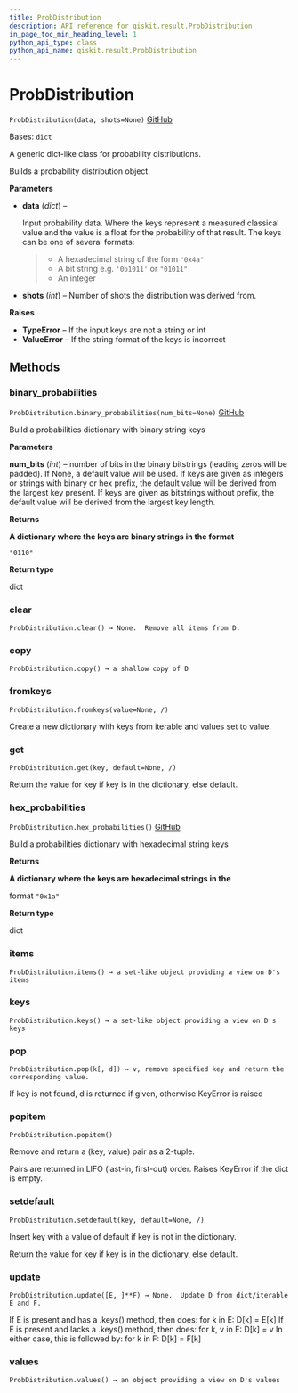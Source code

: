 ```yaml
---
title: ProbDistribution
description: API reference for qiskit.result.ProbDistribution
in_page_toc_min_heading_level: 1
python_api_type: class
python_api_name: qiskit.result.ProbDistribution
---
```


# ProbDistribution

<span id="qiskit.result.ProbDistribution" />

`ProbDistribution(data, shots=None)` [GitHub](https://github.com/qiskit/qiskit/tree/stable/0.24/qiskit/result/distributions/probability.py "view source code")

Bases: `dict`

A generic dict-like class for probability distributions.

Builds a probability distribution object.

**Parameters**

*   **data** (*dict*) –

    Input probability data. Where the keys represent a measured classical value and the value is a float for the probability of that result. The keys can be one of several formats:

    > *   A hexadecimal string of the form `"0x4a"`
    > *   A bit string e.g. `'0b1011'` or `"01011"`
    > *   An integer

*   **shots** (*int*) – Number of shots the distribution was derived from.

**Raises**

*   **TypeError** – If the input keys are not a string or int
*   **ValueError** – If the string format of the keys is incorrect

## Methods

<span id="qiskit-result-probdistribution-binary-probabilities" />

### binary\_probabilities

<span id="qiskit.result.ProbDistribution.binary_probabilities" />

`ProbDistribution.binary_probabilities(num_bits=None)` [GitHub](https://github.com/qiskit/qiskit/tree/stable/0.24/qiskit/result/distributions/probability.py "view source code")

Build a probabilities dictionary with binary string keys

**Parameters**

**num\_bits** (*int*) – number of bits in the binary bitstrings (leading zeros will be padded). If None, a default value will be used. If keys are given as integers or strings with binary or hex prefix, the default value will be derived from the largest key present. If keys are given as bitstrings without prefix, the default value will be derived from the largest key length.

**Returns**

**A dictionary where the keys are binary strings in the format**

`"0110"`

**Return type**

dict

<span id="qiskit-result-probdistribution-clear" />

### clear

<span id="qiskit.result.ProbDistribution.clear" />

`ProbDistribution.clear() → None.  Remove all items from D.`

<span id="qiskit-result-probdistribution-copy" />

### copy

<span id="qiskit.result.ProbDistribution.copy" />

`ProbDistribution.copy() → a shallow copy of D`

<span id="qiskit-result-probdistribution-fromkeys" />

### fromkeys

<span id="qiskit.result.ProbDistribution.fromkeys" />

`ProbDistribution.fromkeys(value=None, /)`

Create a new dictionary with keys from iterable and values set to value.

<span id="qiskit-result-probdistribution-get" />

### get

<span id="qiskit.result.ProbDistribution.get" />

`ProbDistribution.get(key, default=None, /)`

Return the value for key if key is in the dictionary, else default.

<span id="qiskit-result-probdistribution-hex-probabilities" />

### hex\_probabilities

<span id="qiskit.result.ProbDistribution.hex_probabilities" />

`ProbDistribution.hex_probabilities()` [GitHub](https://github.com/qiskit/qiskit/tree/stable/0.24/qiskit/result/distributions/probability.py "view source code")

Build a probabilities dictionary with hexadecimal string keys

**Returns**

**A dictionary where the keys are hexadecimal strings in the**

format `"0x1a"`

**Return type**

dict

<span id="qiskit-result-probdistribution-items" />

### items

<span id="qiskit.result.ProbDistribution.items" />

`ProbDistribution.items() → a set-like object providing a view on D's items`

<span id="qiskit-result-probdistribution-keys" />

### keys

<span id="qiskit.result.ProbDistribution.keys" />

`ProbDistribution.keys() → a set-like object providing a view on D's keys`

<span id="qiskit-result-probdistribution-pop" />

### pop

<span id="qiskit.result.ProbDistribution.pop" />

`ProbDistribution.pop(k[, d]) → v, remove specified key and return the corresponding value.`

If key is not found, d is returned if given, otherwise KeyError is raised

<span id="qiskit-result-probdistribution-popitem" />

### popitem

<span id="qiskit.result.ProbDistribution.popitem" />

`ProbDistribution.popitem()`

Remove and return a (key, value) pair as a 2-tuple.

Pairs are returned in LIFO (last-in, first-out) order. Raises KeyError if the dict is empty.

<span id="qiskit-result-probdistribution-setdefault" />

### setdefault

<span id="qiskit.result.ProbDistribution.setdefault" />

`ProbDistribution.setdefault(key, default=None, /)`

Insert key with a value of default if key is not in the dictionary.

Return the value for key if key is in the dictionary, else default.

<span id="qiskit-result-probdistribution-update" />

### update

<span id="qiskit.result.ProbDistribution.update" />

`ProbDistribution.update([E, ]**F) → None.  Update D from dict/iterable E and F.`

If E is present and has a .keys() method, then does: for k in E: D\[k] = E\[k] If E is present and lacks a .keys() method, then does: for k, v in E: D\[k] = v In either case, this is followed by: for k in F: D\[k] = F\[k]

<span id="qiskit-result-probdistribution-values" />

### values

<span id="qiskit.result.ProbDistribution.values" />

`ProbDistribution.values() → an object providing a view on D's values`

